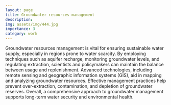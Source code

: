 ```yaml
---
layout: page
title: Groundwater resources management
description: 
img: assets/img/444.jpg
importance: 3
category: work
---
```



Groundwater resources management is vital for ensuring sustainable water supply, especially in regions prone to water scarcity. By employing techniques such as aquifer recharge, monitoring groundwater levels, and regulating extraction, scientists and policymakers can maintain the balance between usage and replenishment. Advanced technologies, including remote sensing and geographic information systems (GIS), aid in mapping and analyzing groundwater resources. Effective management practices help prevent over-extraction, contamination, and depletion of groundwater reserves. Overall, a comprehensive approach to groundwater management supports long-term water security and environmental health.